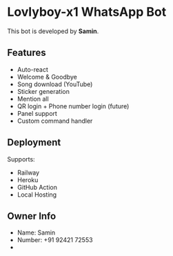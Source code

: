 
# Lovlyboy-x1 WhatsApp Bot

This bot is developed by **Samin**.

## Features

- Auto-react
- Welcome & Goodbye
- Song download (YouTube)
- Sticker generation
- Mention all
- QR login + Phone number login (future)
- Panel support
- Custom command handler

## Deployment

Supports:
- Railway
- Heroku
- GitHub Action
- Local Hosting

## Owner Info

- Name: Samin
- Number: +91 92421 72553
- 
